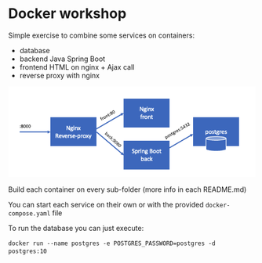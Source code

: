 # Docker workshop

Simple exercise to combine some services on containers:
- database
- backend Java Spring Boot
- frontend HTML on nginx + Ajax call
- reverse proxy with nginx

![](docker-workshop.png)


Build each container on every sub-folder (more info in each README.md)

You can start each service on their own or with the provided `docker-compose.yaml` file

To run the database you can just execute:

```
docker run --name postgres -e POSTGRES_PASSWORD=postgres -d postgres:10
```

